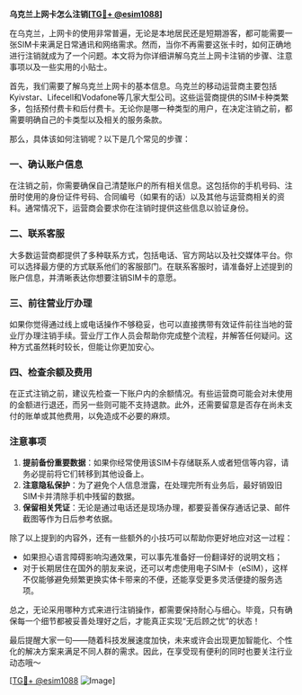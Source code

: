 **乌克兰上网卡怎么注销[[TG💪+ @esim1088](https://t.me/s/esim1088)]**

在乌克兰，上网卡的使用非常普遍，无论是本地居民还是短期游客，都可能需要一张SIM卡来满足日常通讯和网络需求。然而，当你不再需要这张卡时，如何正确地进行注销就成为了一个问题。本文将为你详细讲解乌克兰上网卡注销的步骤、注意事项以及一些实用的小贴士。

首先，我们需要了解乌克兰上网卡的基本信息。乌克兰的移动运营商主要包括Kyivstar、Lifecell和Vodafone等几家大型公司。这些运营商提供的SIM卡种类繁多，包括预付费卡和后付费卡。无论你是哪一种类型的用户，在决定注销之前，都需要明确自己的卡类型以及相关的服务条款。

那么，具体该如何注销呢？以下是几个常见的步骤：

### 一、确认账户信息

在注销之前，你需要确保自己清楚账户的所有相关信息。这包括你的手机号码、注册时使用的身份证件号码、合同编号（如果有的话）以及其他与运营商相关的资料。通常情况下，运营商会要求你在注销时提供这些信息以验证身份。

### 二、联系客服

大多数运营商都提供了多种联系方式，包括电话、官方网站以及社交媒体平台。你可以选择最方便的方式联系他们的客服部门。在联系客服时，请准备好上述提到的账户信息，并清晰表达你想要注销SIM卡的意愿。

### 三、前往营业厅办理

如果你觉得通过线上或电话操作不够稳妥，也可以直接携带有效证件前往当地的营业厅办理注销手续。营业厅工作人员会帮助你完成整个流程，并解答任何疑问。这种方式虽然耗时较长，但能让你更加安心。

### 四、检查余额及费用

在正式注销之前，建议先检查一下账户内的余额情况。有些运营商可能会对未使用的金额进行退还，而另一些则可能不支持退款。此外，还需要留意是否存在尚未支付的账单或其他费用，以免造成不必要的麻烦。

### 注意事项

1. **提前备份重要数据**：如果你经常使用该SIM卡存储联系人或者短信等内容，请务必提前将它们转移到其他设备上。
2. **注意隐私保护**：为了避免个人信息泄露，在处理完所有业务后，最好销毁旧SIM卡并清除手机中残留的数据。
3. **保留相关凭证**：无论是通过电话还是现场办理，都要妥善保存通话记录、邮件截图等作为日后参考依据。

除了以上提到的内容外，还有一些额外的小技巧可以帮助你更好地应对这一过程：

- 如果担心语言障碍影响沟通效果，可以事先准备好一份翻译好的说明文档；
- 对于长期居住在国外的朋友来说，还可以考虑使用电子SIM卡（eSIM），这样不仅能够避免频繁更换实体卡带来的不便，还能享受更多灵活便捷的服务选项。

总之，无论采用哪种方式来进行注销操作，都需要保持耐心与细心。毕竟，只有确保每一个细节都被妥善处理好之后，才能真正实现“无后顾之忧”的状态！

最后提醒大家一句——随着科技发展速度加快，未来或许会出现更加智能化、个性化的解决方案来满足不同人群的需求。因此，在享受现有便利的同时也要关注行业动态哦～

[[TG💪+ @esim1088](https://t.me/s/esim1088) ![Image](https://i.postimg.cc/4NQfJmqS/Snipaste-2025-05-13-00-14-12.png)]